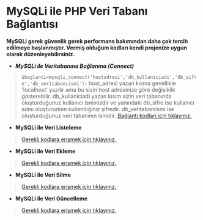 # MySQLi ile PHP Veri Tabanı Bağlantısı
**MySQLi gerek güvenlik gerek performans bakımından daha çok tercih edilmeye başlanmıştır. Vermiş olduğum kodları kendi projenize uygun olarak düzenleyebilirsiniz.**

 - ***MySQLi ile Veritabanına Bağlanma (Connect)***


> `$baglanti=mysqli_connect('hostadresi','db_kullaniciadi','db_sifre','db_veritabanıismi');`
> host_adresi yazan kısma genellikle 'localhost' yazılır ama bu sizin host adresinize göre değişiklik gösterebilir.
> db_kullaniciadi yazan kısım sizin veri tabanında oluşturduğunuz  kullanıcı isminizdir ve yanındaki db_sifre ise kullanıcı adını oluştururken kullandığınız şifredir.
> db_veritabanıismi ise oluşturduğunuz veri tabanının ismidir.
> [Bağlantı kodları için tıklayınız.](ayarlar.php)
 - **MySQLi ile Veri Listeleme**
>
>
> [Gerekli kodlara erişmek için tıklayınız.](listele.php)
- **MySQLi ile Veri Ekleme**
>
>
> [Gerekli kodlara erişmek için tıklayınız.](ekle.php)
 - **MySQLi ile Veri Silme**
>
>
> [Gerekli kodlara erişmek için tıklayınız.](sil.php)
- **MySQLi ile Veri Güncelleme**
>
>
> [Gerekli kodlara erişmek için tıklayınız.](guncelle.php)
